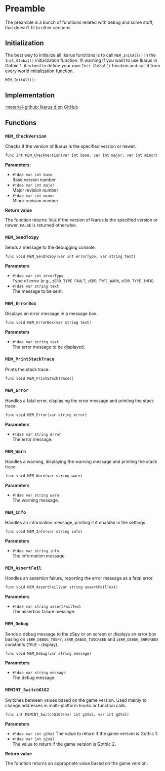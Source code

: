 # Preamble
The preamble is a bunch of functions related with debug and some stuff, that doesn't fit to other sections.

## Initialization
The best way to initialize all Ikarus functions is to call `MEM_InitAll()` in the `Init_Global()` initialization function. 
!!! warning
    If you want to use Ikarus in Gothic 1, it is best to define your own `Init_Global()` function and call it from every world initialization function.

```dae
MEM_InitAll();
```

## Implementation
[:material-github: Ikarus.d on GitHub](https://github.com/Lehona/Ikarus/blob/master/Ikarus.d#L137)

## Functions

### `MEM_CheckVersion`
Checks if the version of Ikarus is the specified version or newer.
```dae
func int MEM_CheckVersion(var int base, var int major, var int minor)
```
**Parameters**:

- `#!dae var int base`  
    Base version number
- `#!dae var int major`  
    Major revision number
- `#!dae var int minor`  
    Minor revision number

**Return value**

The function returns `TRUE` if the version of Ikarus is the specified version or newer, `FALSE` is returned otherwise.

### `MEM_SendToSpy`
Sends a message to the debugging console.
```dae
func void MEM_SendToSpy(var int errorType, var string text)
```
**Parameters**

- `#!dae var int errorType`  
    Type of error (e.g., `zERR_TYPE_FAULT`, `zERR_TYPE_WARN`, `zERR_TYPE_INFO`)
- `#!dae var string text`  
    The message to be sent.

### `MEM_ErrorBox`
Displays an error message in a message box.
```dae
func void MEM_ErrorBox(var string text)
```
**Parameters**

- `#!dae var string text`  
    The error message to be displayed.

### `MEM_PrintStackTrace`
Prints the stack trace.
```dae
func void MEM_PrintStackTrace()
```

### `MEM_Error`
Handles a fatal error, displaying the error message and printing the stack trace.
```dae
func void MEM_Error(var string error)
```
**Parameters**

- `#!dae var string error`  
    The error message.

### `MEM_Warn`
Handles a warning, displaying the warning message and printing the stack trace.
```dae
func void MEM_Warn(var string warn)
```
**Parameters**

- `#!dae var string warn`  
    The warning message.

### `MEM_Info`
Handles an information message, printing it if enabled in the settings.
```dae
func void MEM_Info(var string info)
```
**Parameters**

- `#!dae var string info`  
    The information message.

### `MEM_AssertFail`
Handles an assertion failure, reporting the error message as a fatal error.
```dae
func void MEM_AssertFail(var string assertFailText)
```
**Parameters**

- `#!dae var string assertFailText`  
    The assertion failure message.

### `MEM_Debug`
Sends a debug message to the zSpy or on screen or displays an error box basing on `zERR_DEBUG_TOSPY`, `zERR_DEBUG_TOSCREEN` and `zERR_DEBUG_ERRORBOX` constants (`TRUE` - display).
```dae
func void MEM_Debug(var string message)
```
**Parameters**

- `#!dae var string message`  
    The debug message.

### `MEMINT_SwitchG1G2`
Switches between values based on the game version. Used mainly to change addresses in multi-platform hooks or function calls.
```dae
func int MEMINT_SwitchG1G2(var int g1Val, var int g2Val)
```
**Parameters**

- `#!dae var int g1Val` 
    The value to return if the game version is Gothic 1.
- `#!dae var int g2Val`  
    The value to return if the game version is Gothic 2.

**Return value**

The function returns an appropriate value based on the game version.
